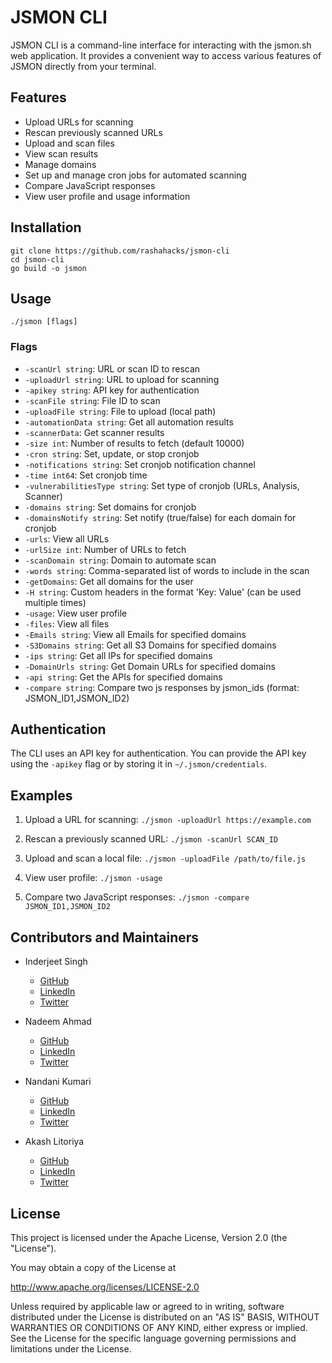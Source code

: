 # JSMON CLI

JSMON CLI is a command-line interface for interacting with the jsmon.sh web application. It provides a convenient way to access various features of JSMON directly from your terminal.

## Features

- Upload URLs for scanning
- Rescan previously scanned URLs
- Upload and scan files
- View scan results
- Manage domains
- Set up and manage cron jobs for automated scanning
- Compare JavaScript responses
- View user profile and usage information

## Installation

```
git clone https://github.com/rashahacks/jsmon-cli
cd jsmon-cli
go build -o jsmon
```

## Usage
`./jsmon [flags]`

### Flags

- `-scanUrl string`: URL or scan ID to rescan
- `-uploadUrl string`: URL to upload for scanning
- `-apikey string`: API key for authentication
- `-scanFile string`: File ID to scan
- `-uploadFile string`: File to upload (local path)
- `-automationData string`: Get all automation results
- `-scannerData`: Get scanner results
- `-size int`: Number of results to fetch (default 10000)
- `-cron string`: Set, update, or stop cronjob
- `-notifications string`: Set cronjob notification channel
- `-time int64`: Set cronjob time
- `-vulnerabilitiesType string`: Set type of cronjob (URLs, Analysis, Scanner)
- `-domains string`: Set domains for cronjob
- `-domainsNotify string`: Set notify (true/false) for each domain for cronjob
- `-urls`: View all URLs
- `-urlSize int`: Number of URLs to fetch
- `-scanDomain string`: Domain to automate scan
- `-words string`: Comma-separated list of words to include in the scan
- `-getDomains`: Get all domains for the user
- `-H string`: Custom headers in the format 'Key: Value' (can be used multiple times)
- `-usage`: View user profile
- `-files`: View all files
- `-Emails string`: View all Emails for specified domains
- `-S3Domains string`: Get all S3 Domains for specified domains
- `-ips string`: Get all IPs for specified domains
- `-DomainUrls string`: Get Domain URLs for specified domains
- `-api string`: Get the APIs for specified domains
- `-compare string`: Compare two js responses by jsmon_ids (format: JSMON_ID1,JSMON_ID2)

## Authentication

The CLI uses an API key for authentication. You can provide the API key using the `-apikey` flag or by storing it in `~/.jsmon/credentials`.

## Examples

1. Upload a URL for scanning:
```./jsmon -uploadUrl https://example.com```

2. Rescan a previously scanned URL:
```./jsmon -scanUrl SCAN_ID```

3. Upload and scan a local file:
```./jsmon -uploadFile /path/to/file.js```

4. View user profile:
```./jsmon -usage```

5. Compare two JavaScript responses:
```./jsmon -compare JSMON_ID1,JSMON_ID2```

## Contributors and Maintainers

- Inderjeet Singh
  - [GitHub](https://github.com/encodedguy)
  - [LinkedIn](https://www.linkedin.com/in/encodedguy/)
  - [Twitter](https://x.com/3nc0d3dGuY)

- Nadeem Ahmad
  - [GitHub](https://github.com/Nadeem-Ahmad-25)
  - [LinkedIn](https://www.linkedin.com/in/ndmxx0001/)
  - [Twitter](https://x.com/NadeemAhmad97)

- Nandani Kumari
  - [GitHub](https://github.com/nandini-56)
  - [LinkedIn](https://www.linkedin.com/in/nandini-kumari-693257296/)
  - [Twitter](https://x.com/Nandini17060041)
 
- Akash Litoriya
  - [GitHub](https://github.com/akashlitoriya)
  - [LinkedIn](https://www.linkedin.com/in/akashlitoriya/)
  - [Twitter](https://x.com/akashhhh_l)

## License

This project is licensed under the Apache License, Version 2.0 (the "License").

You may obtain a copy of the License at

http://www.apache.org/licenses/LICENSE-2.0

Unless required by applicable law or agreed to in writing, software
distributed under the License is distributed on an "AS IS" BASIS,
WITHOUT WARRANTIES OR CONDITIONS OF ANY KIND, either express or implied.
See the License for the specific language governing permissions and
limitations under the License.
